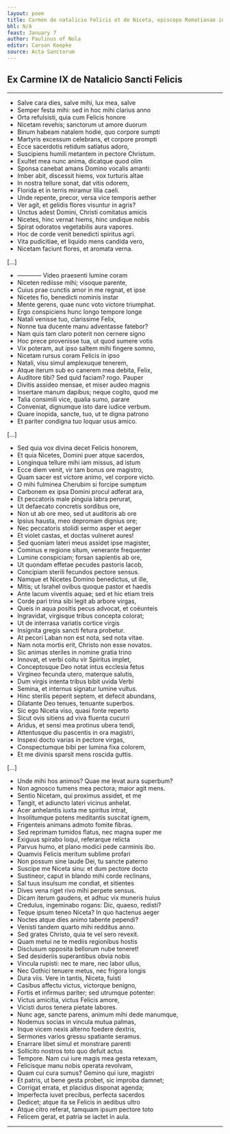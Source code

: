 ```yaml
---
layout: poem
title: Carmen de natalicio Felicis et de Niceta, episcopo Romatianae in Dacia
bhl: N/A
feast: January 7
author: Paulinus of Nola
editor: Carson Koepke
source: Acta Sanctorum
---
```


## Ex Carmine IX de Natalicio Sancti Felicis

---

- Salve cara dies, salve mihi, lux mea, salve
- Semper festa mihi: sed in hoc mihi clarius anno
- Orta refulsisti, quia cum Felicis honore
- Nicetam revehis; sanctorum ut amore duorum
- Binum habeam natalem hodie, quo corpore sumpti
- Martyris excessum celebrans, et corpore prompti
- Ecce sacerdotis retidum satiatus adoro,
- Suscipiens humili metantem in pectore Christum.
- Exultet mea nunc anima, dicatque quod olim
- Sponsa canebat amans Domino vocalis amanti:
- Imber abit, discessit hiems, vox turturis altae
- In nostra tellure sonat, dat vitis odorem,
- Florida et in terris miramur lilia caeli.
- Unde repente, precor, versa vice temporis aether
- Ver agit, et gelidis flores visuntur in agris?
- Unctus adest Domini, Christi comitatus amicis
- Nicetes, hinc vernat hiems, hinc undique nobis
- Spirat odoratos vegetabilis aura vapores.
- Hoc de corde venit benedicti spiritus agri.
- Vita pudicitiae, et liquido mens candida vero,
- Nicetam faciunt flores, et aromata verna.

[…]

- ———— Video praesenti lumine coram
- Niceten rediisse mihi; visoque parente,
- Cuius prae cunctis amor in me regnat, et ipse
- Nicetes fio, benedicti nominis instar
- Mente gerens, quae nunc voto victore triumphat.
- Ergo conspiciens hunc longo tempore longe
- Natali venisse tuo, clarissime Felix,
- Nonne tua ducente manu adventasse fatebor?
- Nam quis tam claro poterit non cernere signo
- Hoc prece provenisse tua, ut quod sumere votis
- Vix poteram, aut ipso saltem mihi fingere somno,
- Nicetam rursus coram Felicis in ipso
- Natali, visu simul amplexuque tenerem,
- Atque iterum sub eo canerem mea debita, Felix,
- Auditore tibi? Sed quid faciam? rogo. Pauper
- Divitis assideo mensae, et miser audeo magnis
- Insertare manum dapibus; neque cogito, quod me
- Talia consimili vice, qualia sumo, parare
- Conveniat, dignumque isto dare iudice verbum.
- Quare inopida, sancte, tuo, ut te digna patrono
- Et pariter condigna tuo loquar usus amico.

[…]

- Sed quia vox divina decet Felicis honorem,
- Et quia Nicetes, Domini puer atque sacerdos,
- Longinqua tellure mihi iam missus, ad istum
- Ecce diem venit, vir tam bonus ore magistro,
- Quam sacer est victore animo, vel corpore victo.
- O mihi fulminea Cherubim si forcipe sumptum
- Carbonem ex ipsa Domini procul adferat ara,
- Et peccatoris male pinguia labra perurat,
- Ut defaecato concretis sordibus ore,
- Non ut ab ore meo, sed ut auditoris ab ore
- Ipsius hausta, meo depromam dignius ore;
- Nec peccatoris stolidi sermo asper et aeger
- Et violet castas, et doctas vulneret aures!
- Sed quoniam lateri meus assidet ipse magister,
- Cominus e regione situm, venerante frequenter
- Lumine conspiciam; forsan sapientis ab ore,
- Ut quondam effetae pecudes pastoris Iacob,
- Concipiam sterili fecundos pectore sensus.
- Namque et Nicetes Domino benedictus, ut ille,
- Mitis; ut Israhel ovibus quoque pastor et haedis
- Ante lacum viventis aquae; sed et hic etiam treis
- Corde pari trina sibi legit ab arbore virgas,
- Queis in aqua positis pecus advocat, et coëunteis
- Ingravidat, virgisque tribus concepta colorat;
- Ut de interrasa variatis cortice virgis
- Insignita gregis sancti fetura probetur.
- At pecori Laban non est nota, sed nota vitae.
- Nam nota mortis erit, Christo non esse novatos.
- Sic animas steriles in nomine gratia trino
- Innovat, et verbi coitu vir Spiritus implet,
- Conceptosque Deo notat intus ecclesia fetus
- Virgineo fecunda utero, materque salutis,
- Dum virgis intenta tribus bibit uvida Verbi
- Semina, et internus signatur lumine vultus.
- Hinc sterilis peperit septem, et defecit abundans,
- Dilatante Deo tenues, tenuante superbos.
- Sic ego Niceta viso, quasi fonte reperto
- Sicut ovis sitiens ad viva fluenta cucurri
- Aridus, et sensi mea protinus ubera tendi,
- Attentusque diu pascentis in ora magistri,
- Inspexi docto varias in pectore virgas,
- Conspectumque bibi per lumina fixa colorem,
- Et me divinis sparsit mens roscida guttis.

[…]

- Unde mihi hos animos? Quae me levat aura superbum?
- Non agnosco tumens mea pectora; maior agit mens.
- Sentio Nicetam, qui proximus assidet, et me
- Tangit, et adiuncto lateri vicinus anhelat.
- Acer anhelantis iuxta me spiritus intrat,
- Insolitumque potens meditantis suscitat ignem,
- Frigenteis animans admoto fomite fibras.
- Sed reprimam tumidos flatus, nec magna super me
- Exiguus spirabo loqui, referarque relicta
- Parvus humo, et plano modici pede carminis ibo.
- Quamvis Felicis meritum sublime profari
- Non possum sine laude Dei, tu sancte paterno
- Suscipe me Niceta sinu: et dum pectore docto
- Sustineor, caput in blando mihi corde reclinans,
- Sal tuus insulsum me condiat, et sitientes
- Dives vena riget rivo mihi perpete sensus.
- Dicam iterum gaudens, et adhuc vix muneris huius
- Credulus, ingeminabo rogans: Dic, quaeso, redisti?
- Teque ipsum teneo Niceta? In quo hactenus aeger
- Noctes atque dies animo tabente pependi?
- Venisti tandem quarto mihi redditus anno.
- Sed grates Christo, quia te vel sero revexit.
- Quam metui ne te mediis regionibus hostis
- Disclusum opposita bellorum nube teneret!
- Sed desideriis superantibus obvia nobis
- Vincula rupisti: nec te mare, nec labor ullus,
- Nec Gothici tenuere metus, nec frigora longis
- Dura viis. Vere in tantis, Niceta, fuisti
- Casibus affectu victus, victorque benigno,
- Fortis et infirmus pariter; sed utrumque potenter:
- Victus amicitia, victus Felicis amore,
- Vicisti duros tenera pietate labores.
- Nunc age, sancte parens, animum mihi dede manumque,
- Nodemus socias in vincula mutua palmas,
- Inque vicem nexis alterno foedere dextris,
- Sermones varios gressu spatiante seramus.
- Enarrare libet simul et monstrare parenti
- Sollicito nostros toto quo defuit actus
- Tempore. Nam cui iure magis mea gesta retexam,
- Felicisque manu nobis operata revolvam,
- Quam cui cura sumus? Gemino qui iure, magistri
- Et patris, ut bene gesta probet, sic improba damnet;
- Corrigat errata, et placidus disponat agenda;
- Imperfecta iuvet precibus, perfecta sacerdos
- Dedicet; atque ita se Felicis in aedibus ultro
- Atque citro referat, tamquam ipsum pectore toto
- Felicem gerat, et patria se iactet in aula.

---
